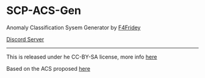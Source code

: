 # SCP-ACS-Gen
 Anomaly Classification Sysem Generator by [F4Fridey](https://github.com/F4Fridey/ACS-Generator)

[Discord Server](https://discord.gg/XpGfub6VyR)

---

This is released under he CC-BY-SA license, more info [here](https://scp-wiki.wikidot.com/licensing-guide)

Based on the ACS proposed [here](https://scp-wiki.wikidot.com/anomaly-classification-system-guide)
